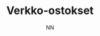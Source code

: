 ---
title: "Verkko-ostokset"

tags:
  - asiointi


author: NN

link-pdf: https://www.entersenior.fi/@Bin/1922705/VerkkoostoksetMateriaali.pdf
link-pptx: http://#
---